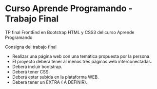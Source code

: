 # Curso Aprende Programando - Trabajo Final
TP final  FrontEnd en Bootstrap HTML y CSS3 del curso Aprende Programando

Consigna del trabajo final

- Realizar una página web con una temática propuesta por la persona. 
- El proyecto deberá tener al menos tres páginas web interconectadas. 
- Deberá incluir bootstrap. 
- Deberá tener CSS. 
- Deberá estar subida en la plataforma WEB. 
- Deberá tener un EXTRA ( A DEFINIR).
